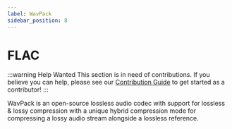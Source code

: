 ```yaml
---
label: WavPack
sidebar_position: 8
---
```


# FLAC

:::warning Help Wanted
This section is in need of contributions. If you believe you can help, please see our [Contribution Guide](../contribution-guide.md) to get started as a contributor!
:::

WavPack is an open-source lossless audio codec with support for lossless & lossy compression with a unique hybrid compression mode for compressing a lossy audio stream alongside a lossless reference.